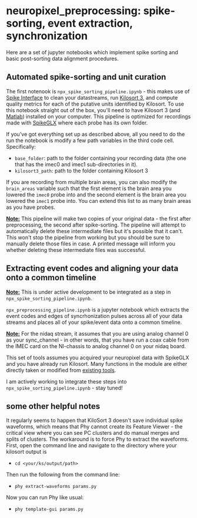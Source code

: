# neuropixel_preprocessing: spike-sorting, event extraction, synchronization

Here are a set of jupyter notebooks which implement spike sorting and basic post-sorting data alignment procedures. 

## Automated spike-sorting and unit curation

The first notenook is `npx_spike_sorting_pipeline.ipynb` - this makes use of [Spike Interface](https://spikeinterface.readthedocs.io/en/latest/) to clean your datastreams, run [Kilosort 3](https://github.com/MouseLand/Kilosort), and compute quality metrics for each of the putative units identified by Kilosort. To use this notebook straight out of the box, you'll need to have Kilosort 3 (and [Matlab](https://www.mathworks.com/products/matlab.html)) installed on your computer. This pipeline is optimized for recordings made with [SpikeGLX](https://billkarsh.github.io/SpikeGLX/) where each probe has its own folder. 

If you've got everything set up as described above, all you need to do the run the notebook is modify a few path variables in the third code cell. Specifically:
- `base_folder`: path to the folder containing your recording data (the one that has the imec0 and imec1 sub-directories in it). 
- `kilosort3_path`: path to the folder containing Kilosort 3

If you are recording from multiple brain areas, you can also modify the `brain_areas` variable such that the first element is the brain area you lowered the `imec0` probe into and the second element is the brain area you lowered the `imec1` probe into. You can extend this list to as many brain areas as you have probes. 

**<ins>Note:</ins>** This pipeline will make two copies of your original data - the first after preprocessing, the second after spike-sorting. The pipeline will attempt to automatically delete these intermediate files but it's possible that it can't. This won't stop the pipeline from working but you should be sure to manually delete those files in case. A printed message will inform you whether deleting these intermediate files was successful. 

## Extracting event codes and aligning your data onto a common timeline

**<ins>Note:</ins>** This is under active development to be integrated as a step in `npx_spike_sorting_pipeline.ipynb`. 

`npx_preprocessing_pipeline.ipynb` is a jupyter notebook which extracts the event codes and edges of syncrhonization pulses across all of your data streams and places all of your spike/event data onto a common timeline. 

**<ins>Note:</ins>** For the nidaq stream, it assumes that you are using analog channel 0 as your sync_channel - in other words, that you have run a coax cable from the IMEC card on the NI-chassis to analog channel 0 on your nidaq board. 

This set of tools assumes you acquired your neuropixel data with SpikeGLX and you have already run Kilosort. Many functions in the module are either directly taken or modified from [existing tools](https://github.com/jenniferColonell/Neuropixels_evaluation_tools). 

I am actively working to integrate these steps into `npx_spike_sorting_pipeline.ipynb` - stay tuned! 


## some other helpful notes
It regularly seems to happen that KiloSort 3 doesn't save individual spike waveforms, which means that Phy cannot create its Feature Viewer - the critical view where you can see PC clusters and do manual merges and splits of clusters. The workaround is to force Phy to extract the waveforms. First, open the command line and navigate to the directory where your kilosort output is 
- `cd <your/ks/output/path>`
  
Then run the following from the command line:
- `phy extract-waveforms params.py`

Now you can run Phy like usual:
- `phy template-gui params.py`

